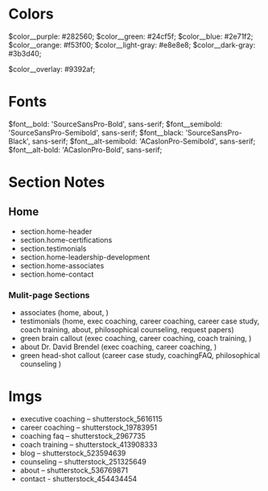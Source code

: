 # Colors
$color__purple: #282560;
$color__green: #24cf5f;
$color__blue: #2e71f2;
$color__orange: #f53f00;
$color__light-gray: #e8e8e8;
$color__dark-gray: #3b3d40;

$color__overlay: #9392af;

# Fonts
$font__bold: 'SourceSansPro-Bold', sans-serif;
$font__semibold: 'SourceSansPro-Semibold', sans-serif;
$font__black: 'SourceSansPro-Black', sans-serif;
$font__alt-semibold: 'ACaslonPro-Semibold', sans-serif;
$font__alt-bold: 'ACaslonPro-Bold', sans-serif;

# Section Notes
## Home
- section.home-header
- section.home-certifications
- section.testimonials
- section.home-leadership-development
- section.home-associates
- section.home-contact

### Mulit-page Sections
- associates (home, about, )
- testimonials (home, exec coaching, career coaching, career case study, coach training, about, philosophical counseling, request papers)
- green brain callout (exec coaching, career coaching, coach training, )
- about Dr. David Brendel (exec coaching, career coaching, )
- green head-shot callout (career case study, coachingFAQ, philosophical counseling )

# Imgs
- executive coaching – shutterstock_5616115
- career coaching – shutterstock_19783951
- coaching faq – shutterstock_2967735
- coach training – shutterstock_413908333
- blog – shutterstock_523594639
- counseling – shutterstock_251325649
- about – shutterstock_536769871
- contact - shutterstock_454434454


